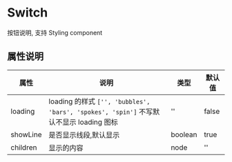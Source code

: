 # Switch

按钮说明, 支持 Styling component

## 属性说明

| 属性     | 说明                                                                                   | 类型    | 默认值 |
| -------- | -------------------------------------------------------------------------------------- | ------- | ------ |
| loading  | loading 的样式 `['', 'bubbles', 'bars', 'spokes', 'spin']` 不写默认不显示 loading 图标 | ''      | false  |
| showLine | 是否显示线段,默认显示                                                                  | boolean | true   |
| children | 显示的内容                                                                             | node    | ''     |
